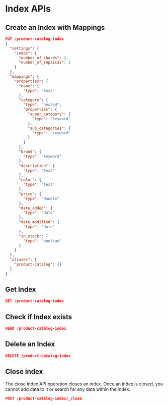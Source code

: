 # Index APIs

## Create an Index with Mappings

```json
PUT /product-catalog-index
{
  "settings": {
    "index": {
      "number_of_shards": 2,
      "number_of_replicas": 1
    }
  },
  "mappings": {
    "properties": {
      "name": {
        "type": "text"
      },
      "category": {
        "type": "nested",
        "properties": {
          "super_category": {
            "type": "keyword"
          },
          "sub_categories": {
            "type": "keyword"
          }
        }
      },
      "brand": {
        "type": "keyword"
      },
      "description": {
        "type": "text"
      },
      "color": {
        "type": "text"
      },
      "price": {
        "type": "double"
      },
      "date_added": {
        "type": "date"
      },
      "date_modified": {
        "type": "date"
      },
      "in_stock": {
        "type": "boolean"
      }
    }
  },
  "aliases": {
    "product-catalog": {}
  }
}
```

## Get Index

```json
GET /product-catalog-index
```

## Check if Index exists

```json
HEAD /product-catalog-index
```

## Delete an Index

```json
DELETE /product-catalog-index
```

## Close index

The close index API operation closes an index.
Once an index is closed, you cannot add data to it or search for any data within the index.

```json
POST /product-catalog-index/_close
```
